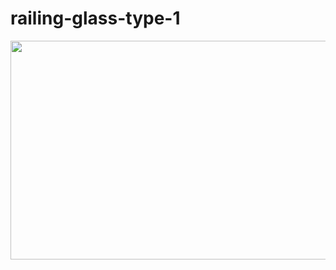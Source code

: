 # railing-glass-type-1

<img src="https://github.com/mesutsala/grasshopper-3D/blob/main/railing-glass-type-1/railing-glass-type-1.jpg" width="600" height="350">
